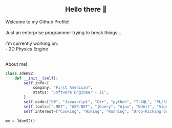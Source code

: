 <div align="center">
 <h2>Hello there 👋 </h2> 
</div>

<div align="left">
  Welcome to my Github Profile! <br>
  <br>
  Just an enterprise programmer trying to break things... <br>
  <br>
    I'm currently working on:  <br>
          - 2D Physics Engine       <br>
</div>
<br>


About me!
```python
class Jdem92:
    def __init__(self):
        self.info={
            company: "First American",
            status: "Software Engineer - II",
        }
        self.code=["C#", "Javascript", "C++", "python", "T-SQL", "PL/SQL", "Powershell", "VB.Net"]
        self.tools=[".NET", "ASP.NET", "jQuery", "Ajax", "NUnit", "SignalR", "RxJS"]
        self.interest=["Cooking", "Hiking", "Running", "Drop-Kicking bugs"]
        
me = Jdem92()
```


<!--
**Jdem92/Jdem92** is a ✨ _special_ ✨ repository because its `README.md` (this file) appears on your GitHub profile.

Here are some ideas to get you started:

- 🔭 I’m currently working on ...
- 🌱 I’m currently learning ...
- 👯 I’m looking to collaborate on ...
- 🤔 I’m looking for help with ...
- 💬 Ask me about ...
- 📫 How to reach me: ...
- 😄 Pronouns: ...
- ⚡ Fun fact: ...
-->
